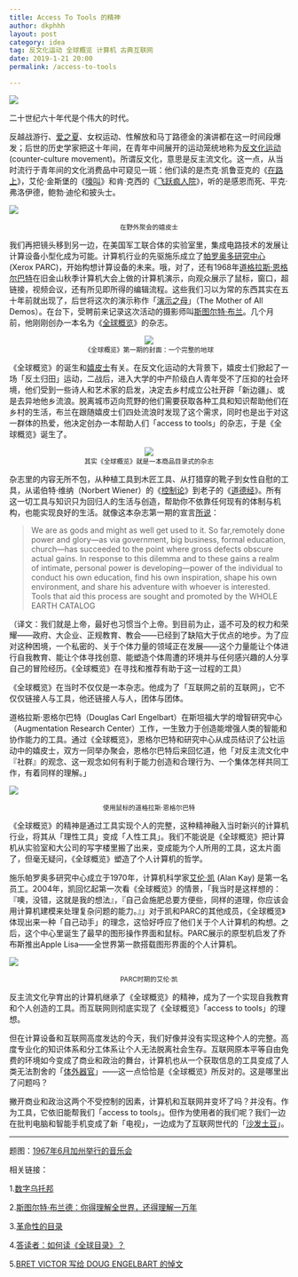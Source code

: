 ```yaml
---
title: Access To Tools 的精神
author: dkphhh
layout: post
category: idea
tag: 反文化运动 全球概览 计算机 古典互联网
date: 2019-1-21 20:00
permalink: /access-to-tools

---
```


![](https://upload.wikimedia.org/wikipedia/commons/thumb/d/df/KFRC_Fantasy_Fair_Dryden_Balin_Kantner.png/1024px-KFRC_Fantasy_Fair_Dryden_Balin_Kantner.png)



二十世纪六十年代是个伟大的时代。



反越战游行、[爱之夏](https://zh.wikipedia.org/zh/%E6%84%9B%E4%B9%8B%E5%A4%8F)、女权运动、性解放和马丁路德金的演讲都在这一时间段爆发；后世的历史学家把这十年间，在青年中间展开的运动笼统地称为[反文化运动](https://zh.wikipedia.org/wiki/1960%E5%B9%B4%E4%BB%A3%E5%8F%8D%E6%96%87%E5%8C%96%E8%BF%90%E5%8A%A8)(counter-culture movement)。所谓反文化，意思是反主流文化。这一点，从当时流行于青年间的文化消费品中可窥见一斑：他们读的是杰克·凯鲁亚克的《[在路上](https://book.douban.com/subject/1917972/)》，艾伦·金斯堡的《[嚎叫](https://book.douban.com/subject/1000579/)》和肯·克西的《[飞跃疯人院](https://book.douban.com/subject/3263006/)》，听的是感恩而死、平克·弗洛伊德，鲍勃·迪伦和披头士。

![](http://zdimg.lifeweek.com.cn/bg/20171116/1510815763545vhuzj.jpg)
<center><small>在野外聚会的嬉皮士</small></center>

我们再把镜头移到另一边，在美国军工联合体的实验室里，集成电路技术的发展让计算设备小型化成为可能。计算机行业的先驱施乐成立了[帕罗奥多研究中心](https://zh.wikipedia.org/wiki/%E5%B8%95%E7%BE%85%E5%A5%A7%E5%A4%9A%E7%A0%94%E7%A9%B6%E4%B8%AD%E5%BF%83) (Xerox PARC)，开始构想计算设备的未来。哦，对了，还有1968年[道格拉斯·恩格尔巴特](http://www.qdaily.com/articles/15442.html)在旧金山秋季计算机大会上做的计算机演示，向观众展示了鼠标，窗口，超链接，视频会议，还有所见即所得的编辑流程。这些我们习以为常的东西其实在五十年前就出现了，后世将这次的演示称作「[演示之母](https://zh.wikipedia.org/wiki/%E6%89%80%E6%9C%89%E6%BC%94%E7%A4%BA%E4%B9%8B%E6%AF%8D)」（The Mother of All Demos）。在台下，受聘前来记录这次活动的摄影师叫[斯图尔特·布兰](http://www.qdaily.com/articles/15434.html)。几个月前，他刚刚创办一本名为《[全球概览](https://en.wikipedia.org/wiki/Whole_Earth_Catalog)》的杂志。

<center><img src="https://uncommonknowledgeoxford.files.wordpress.com/2016/07/wholeearth-cover-1968firstissue.jpg"/></center>
<center><small>《全球概览》第一期的封面：一个完整的地球</small></center>

《全球概览》的诞生和[嬉皮士](https://zh.wikipedia.org/wiki/%E5%AC%89%E7%9A%AE%E5%A3%AB)有关。在反文化运动的大背景下，嬉皮士们掀起了一场「反土归田」运动，二战后，进入大学的中产阶级白人青年受不了压抑的社会环境，他们受到一些诗人和艺术家的启发，决定去乡村成立公社开辟「新边疆」、或是去异地他乡流浪。脱离城市迈向荒野的他们需要获取各种工具和知识帮助他们在乡村的生活，布兰在跟随嬉皮士们四处流浪时发现了这个需求，同时也是出于对这一群体的热爱，他决定创办一本帮助人们「access to tools」的杂志，于是《全球概览》诞生了。

<center><img src="https://doorofperception.com/wp-content/uploads/doorofperception.com-whole_earth_catalog-4.jpg"/></center>

<center><small>其实《全球概览》就是一本商品目录式的杂志</small></center>

杂志里的内容无所不包，从种植工具到木匠工具、从打猎穿的靴子到女性自慰的工具，从诺伯特·维纳（Norbert Wiener）的《[控制论](https://zh.wikipedia.org/zh-hans/%E6%8E%A7%E5%88%B6%E8%AE%BA)》到老子的《[道德经](https://zh.wikipedia.org/zh/%E8%80%81%E5%AD%90_(%E6%9B%B8))》。所有这一切工具与知识只为回归人的生活与创造，帮助你不依靠任何现有的体制与机构，也能实现良好的生活。就像这本杂志第一期的宣言[所说](http://leeworden.net/pubs/whole-earth-catalog-talk.pdf)：



> We are as gods and might as well get used to it.  So far,remotely done power and glory—as via government, big business, formal education, church—has succeeded to the point where gross defects obscure actual gains.  In response to this dilemma and to these gains a realm of intimate, personal power is developing—power of the individual to conduct his own education, find his own inspiration, shape his own environment, and share his adventure with whoever is interested.  Tools that aid this process are sought and promoted by the WHOLE EARTH CATALOG



（译文：我们就是上帝，最好也习惯当个上帝。到目前为止，遥不可及的权力和荣耀——政府、大企业、正规教育、教会——已经到了缺陷大于优点的地步。为了应对这种困境，一个私密的、关于个体力量的领域正在发展——这个力量能让个体进行自我教育、能让个体寻找创意、能塑造个体周遭的环境并与任何感兴趣的人分享自己的冒险经历。《全球概览》在寻找和推荐有助于这一过程的工具）



《全球概览》在当时不仅仅是一本杂志。他成为了「互联网之前的互联网」，它不仅仅链接人与工具，他还链接人与人，团体与团体。



道格拉斯·恩格尔巴特（Douglas Carl Engelbart）在斯坦福大学的增智研究中心（Augmentation Research Center）工作，一生致力于创造能增强人类的智能和协作能力的工具。通过《全球概览》，恩格尔巴特和研究中心从成员结识了公社运动中的嬉皮士，双方一同举办聚会，恩格尔巴特后来回忆道，他「对反主流文化中『社群』的观念、这一观念如何有利于能力创造和合理行为、一个集体怎样共同工作，有着同样的理解。」

![](https://media.lelombrik.net/t/1b2b47b6ee9a60e0f75b1bc8bd411e7a/f/1b2b47b6ee9a60e0f75b1bc8bd411e7a.jpg)
<center><small>使用鼠标的道格拉斯·恩格尔巴特</small></center>

《全球概览》的精神是通过工具实现个人的完整，这种精神融入当时新兴的计算机行业，将其从「理性工具」变成「人性工具」。我们不能说是《全球概览》把计算机从实验室和大公司的写字楼里搬了出来，变成能为个人所用的工具，这太片面了，但毫无疑问，《全球概览》塑造了个人计算机的哲学。



施乐帕罗奥多研究中心成立于1970年，计算机科学家[艾伦·凯](https://zh.wikipedia.org/wiki/%E8%89%BE%E4%BC%A6%C2%B7%E5%87%AF) (Alan Kay) 是第一名员工。2004年，凯回忆起第一次看《全球概览》的情景，「我当时是这样想的：『噢，没错，这就是我的想法』，『自己会施肥总要方便些，同样的道理，你应该会用计算机建模来处理复杂问题的能力。』」对于凯和PARC的其他成员，《全球概览》体现出来一种「自己动手」的理念，这恰好呼应了他们关于个人计算机的构想。之后，这个中心里诞生了最早的图形操作界面和鼠标。PARC展示的原型机启发了乔布斯推出Apple Lisa——全世界第一款搭载图形界面的个人计算机。

![](https://i.redd.it/hqu4p0dz5u911.jpg)
<center><small>PARC时期的艾伦·凯</small></center>

反主流文化孕育出的计算机继承了《全球概览》的精神，成为了一个实现自我教育和个人创造的工具。而互联网则彻底实现了《全球概览》「access to tools」的理想。



但在计算设备和互联网高度发达的今天，我们好像并没有实现这种个人的完整。高度专业化的知识体系和分工体系让个人无法脱离社会生存。互联网原本平等自由免费的环境如今变成了商业和政治的舞台，计算机也从一个获取信息的工具变成了人类无法割舍的「[体外器官](http://tech.sina.com.cn/t/2011-10-10/16266157533.shtml)」——这一点恰恰是《全球概览》所反对的。这是哪里出了问题吗？



撇开商业和政治这两个不受控制的因素，计算机和互联网并变坏了吗？并没有。作为工具，它依旧能帮我们「access to tools」。但作为使用者的我们呢？我们一边在批判电脑和智能手机变成了新「电视」，一边成为了互联网世代的「[沙发土豆](https://baike.baidu.com/item/%E6%B2%99%E5%8F%91%E5%9C%9F%E8%B1%86)」。



---

题图：[1967年6月加州举行的音乐会](https://zh.wikipedia.org/zh-hans/%E6%84%9B%E4%B9%8B%E5%A4%8F)

相关链接：

1.[数字乌托邦](https://book.douban.com/subject/21632268/) 

2.[斯图尔特·布兰德：你得理解全世界，还得理解一万年](http://www.qdaily.com/articles/15434.html) 

3.[革命性的目录](https://blog.yitianshijie.net/2016/12/19/a-revolutionary-catalog/) 

4.[答读者：如何读《全球目录》？](https://blog.yitianshijie.net/2017/08/12/q-and-a-how-to-read-whole-earth-catalog/)

5.[BRET VICTOR 写给 DOUG ENGELBART 的悼文](./Doug-Engelbart)